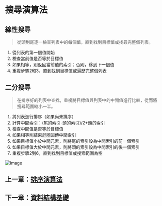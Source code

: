 # 搜尋演算法

## 線性搜尋

> 從頭到尾逐一檢查列表中的每個值，直到找到目標值或找尋完整個列表。

1. 從列表的第一個值開始
2. 檢查當前值是否等於目標值
3. 如果相等，則返回當前值的索引；否則，移到下一個值
4. 重複步驟2和3，直到找到目標值或遍歷完整個列表

## 二分搜尋

> 在排序好的列表中查找，重複將目標值與列表中的中間值進行比較，從而將搜尋範圍縮小一半。

1. 將列表進行排序（如果尚未排序）
2. 計算中間索引：(尾的索引-頭的索引)/2+頭的索引
3. 檢查中間值是否等於目標值
4. 如果相等則結束迴圈回傳中間索引
5. 如果目標值小於中間元素，則將尾的索引設為中間索引的前一個索引
6. 如果目標值大於中間元素，則將頭的索引設為中間索引的後一個索引
7. 重複步驟2到6，直到找到目標值或搜索範圍為空

![image](https://github.com/xixa3333/algorithm/assets/128284090/63655de6-d893-4b94-8ffb-3ec9ca342e22)

## 上一章：[排序演算法](https://github.com/xixa3333/algorithm/blob/main/%E6%8E%92%E5%BA%8F%E6%BC%94%E7%AE%97%E6%B3%95.md)
## 下一章：[資料結構基礎]()
